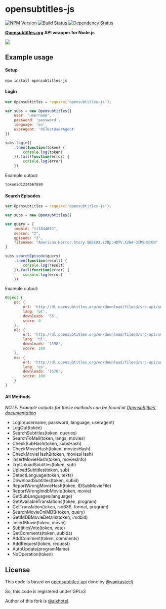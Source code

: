 # opensubtitles-js

[![NPM Version](https://img.shields.io/npm/v/opensubtitles-js.svg)](https://npmjs.com/package/opensubtitles-js)
[![Build Status](https://img.shields.io/travis/com/alxhotel/opensubtitles-js/master.svg)](https://travis-ci.com/alxhotel/opensubtitles-js)
[![Dependency Status](https://david-dm.org/alxhotel/opensubtitles-js/status.svg)](https://david-dm.org/alxhotel/opensubtitles-js)

**[Opensubtitles.org](http://opensubtitles.org) API wrapper for Node.js**

<img src="http://static.opensubtitles.org/gfx/logo.gif" />

## Example usage

#### Setup
    npm install opensubtitles-js
    
#### Login
```js
var Opensubtitles = require('opensubtitles-js');

var subs = new Opensubtitles({
    user: 'username',
    password: 'password',
    language: 'en',
    userAgent: 'OSTestUserAgent'
})

subs.login()
    .then(function(token) {
        console.log(token)
    }).fail(function(error) {
        console.log(error)
    })
```

Example output:
```js
tokenid1234567890
```

#### Search Episodes
```js
var Opensubtitles = require('opensubtitles-js');

var subs = new Opensubtitles()

var query = {
    imdbid: "tt1844624",
    season: "2",
    episode: "3",
    filename: "American.Horror.Story.S02E03.720p.HDTV.X264-DIMENSION"
}

subs.searchEpisode(query)
    .then(function(result) {
        console.log(result)
    }).fail(function(error) {
        console.log(error)
    })
```

Example output:
```js
Object {
    pt: {
        url: 'http://dl.opensubtitles.org/en/download/filead/src-api/subs_name.srt',
        lang: 'pt',
        downloads: '56',
        score: 0
    },
    nl: {
        url: 'http://dl.opensubtitles.org/en/download/filead/src-api/subs_name.srt',
        lang: 'nl',
        downloads: '1598',
        score: 100
    },
    es: {
        url: 'http://dl.opensubtitles.org/en/download/filead/src-api/subs_name.srt',
        lang: 'es',
        downloads: '1576',
        score: 100
    }
}
```

#### All Methods

*NOTE: Example outputs for these methods can be found at [Opensubtitles' documentation](http://trac.opensubtitles.org/projects/opensubtitles/wiki/XMLRPC)*

- LogIn(username, password, language, useragent)
- LogOut(token)
- SearchSubtitles(token, queries)
- SearchToMail(token, langs, movies)
- CheckSubHash(token, subsHash)
- CheckMovieHash(token, moviesHash)
- CheckMovieHash2(token, moviesHash)
- InsertMovieHash(token, moviesInfo)
- TryUploadSubtitles(token, sub)
- UploadSubtitles(token, sub)
- DetectLanguage(token, texts)
- DownloadSubtitles(token, subid)
- ReportWrongMovieHash(token, IDSubMovieFile)
- ReportWrongImdbMovie(token, movie)
- GetSubLanguages(language)
- GetAvailableTranslations(token, program)
- GetTranslation(token, iso639, format, program)
- SearchMovieOnIMDB(token, query)
- GetIMDBMovieDetails(token, imdbid)
- InsertMovie(token, movie)
- SubtitlesVote(token, vote)
- GetComments(token, subids)
- AddComment(token, comments)
- AddRequest(token, request)
- AutoUpdate(programName)
- NoOperation(token)

## License

This code is based on [opensubtitles-api](https://github.com/vankasteelj/opensubtitles-api) done by [@vankasteelj](https://github.com/vankasteelj)

So, this code is registered under GPLv3

Author of this fork is [@alxhotel](http://github.com/alxhotel).
